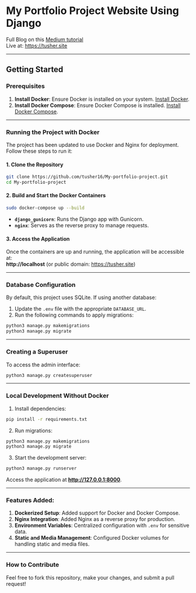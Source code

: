 # My Portfolio Project Website Using Django

Full Blog on this [Medium tutorial](https://tusher16.medium.com/make-a-simple-django-3-2-portfolio-project-as-data-scientist-part-1-72dfa4992b85)  
Live at: https://tusher.site

---

## Getting Started

### Prerequisites

1. **Install Docker**: Ensure Docker is installed on your system. [Install Docker](https://docs.docker.com/get-docker/).
2. **Install Docker Compose**: Ensure Docker Compose is installed. [Install Docker Compose](https://docs.docker.com/compose/install/).

---

### Running the Project with Docker

The project has been updated to use Docker and Nginx for deployment. Follow these steps to run it:

#### 1. Clone the Repository

```bash
git clone https://github.com/tusher16/My-portfolio-project.git
cd My-portfolio-project
```

#### 2. Build and Start the Docker Containers

```bash
sudo docker-compose up --build
```

- **`django_gunicorn`**: Runs the Django app with Gunicorn.
- **`nginx`**: Serves as the reverse proxy to manage requests.

#### 3. Access the Application

Once the containers are up and running, the application will be accessible at:  
**http://localhost** (or public domain: https://tusher.site)

---

### Database Configuration

By default, this project uses SQLite. If using another database:

1. Update the `.env` file with the appropriate `DATABASE_URL`.
2. Run the following commands to apply migrations:

```bash
python3 manage.py makemigrations
python3 manage.py migrate
```

---

### Creating a Superuser

To access the admin interface:

```bash
python3 manage.py createsuperuser
```

---

### Local Development Without Docker

1. Install dependencies:

```bash
pip install -r requirements.txt
```

2. Run migrations:

```bash
python3 manage.py makemigrations
python3 manage.py migrate
```

3. Start the development server:

```bash
python3 manage.py runserver
```

Access the application at **http://127.0.0.1:8000**.

---

### Features Added:

1. **Dockerized Setup**: Added support for Docker and Docker Compose.
2. **Nginx Integration**: Added Nginx as a reverse proxy for production.
3. **Environment Variables**: Centralized configuration with `.env` for sensitive data.
4. **Static and Media Management**: Configured Docker volumes for handling static and media files.

---

### How to Contribute

Feel free to fork this repository, make your changes, and submit a pull request!